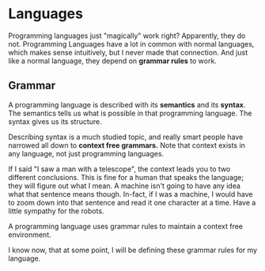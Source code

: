 # Languages

Programming languages just "magically" work right? Apparently, they do not. Programming Languages have a lot in common with normal languages, which makes sense intuitively, but I never made that connection. And just like a normal language, they depend on **grammar rules** to work.

## Grammar
A programming language is described with its **semantics** and its **syntax**. The semantics tells us what is possible in that programming language. The syntax gives us its structure.

Describing syntax is a much studied topic, and really smart people have narrowed all down to **context free grammars.** Note that context exists in any language, not just programming languages. 

If I said "I saw a man with a telescope", the context leads you to two different conclusions. This is fine for a human that speaks the language; they will figure out what I mean. A machine isn't going to have any idea what that sentence means though. In-fact, if I was a machine, I would have to zoom down into that sentence and read it one character at a time. Have a little sympathy for the robots.

A programming language uses grammar rules to maintain a context free environment.

I know now, that at some point, I will be defining these grammar rules for my language.


